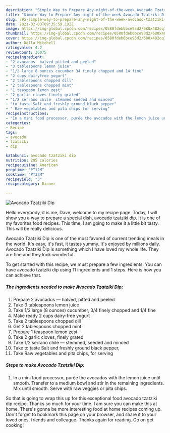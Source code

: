```yaml
---
description: "Simple Way to Prepare Any-night-of-the-week Avocado Tzatziki Dip"
title: "Simple Way to Prepare Any-night-of-the-week Avocado Tzatziki Dip"
slug: 795-simple-way-to-prepare-any-night-of-the-week-avocado-tzatziki-dip
date: 2021-02-03T09:35:59.192Z
image: https://img-global.cpcdn.com/recipes/0580fdeb6bce93d2/680x482cq70/avocado-tzatziki-dip-recipe-main-photo.jpg
thumbnail: https://img-global.cpcdn.com/recipes/0580fdeb6bce93d2/680x482cq70/avocado-tzatziki-dip-recipe-main-photo.jpg
cover: https://img-global.cpcdn.com/recipes/0580fdeb6bce93d2/680x482cq70/avocado-tzatziki-dip-recipe-main-photo.jpg
author: Della Mitchell
ratingvalue: 4.2
reviewcount: 36075
recipeingredient:
- "2 avocados  halved pitted and peeled"
- "3 tablespoons lemon juice"
- "1/2 large 8 ounces cucumber 34 finely chopped and 14 fine"
- "2 cups dairyfree yogurt"
- "2 tablespoons chopped dill"
- "2 tablespoons chopped mint"
- "1 teaspoon lemon zest"
- "2 garlic cloves finely grated"
- "1/2 serrano chile  stemmed seeded and minced"
- "to taste Salt and freshly ground black pepper"
- " Raw vegetables and pita chips for serving"
recipeinstructions:
- "In a mini food processor, purée the avocados with the lemon juice until smooth. Transfer to a medium bowl and stir in the remaining ingredients. Mix until smooth. Serve with raw veggies or pita chips."
categories:
- Recipe
tags:
- avocado
- tzatziki
- dip

katakunci: avocado tzatziki dip 
nutrition: 295 calories
recipecuisine: American
preptime: "PT12M"
cooktime: "PT32M"
recipeyield: "3"
recipecategory: Dinner

---
```



![Avocado Tzatziki Dip](https://img-global.cpcdn.com/recipes/0580fdeb6bce93d2/680x482cq70/avocado-tzatziki-dip-recipe-main-photo.jpg)

Hello everybody, it is me, Dave, welcome to my recipe page. Today, I will show you a way to prepare a special dish, avocado tzatziki dip. It is one of my favorites food recipes. This time, I am going to make it a little bit tasty. This will be really delicious.



Avocado Tzatziki Dip is one of the most favored of current trending meals in the world. It's easy, it's fast, it tastes yummy. It's enjoyed by millions daily. Avocado Tzatziki Dip is something which I have loved my whole life. They are fine and they look wonderful.


To get started with this recipe, we must prepare a few ingredients. You can have avocado tzatziki dip using 11 ingredients and 1 steps. Here is how you can achieve that.

<!--inarticleads1-->

##### The ingredients needed to make Avocado Tzatziki Dip:

1. Prepare 2 avocados — halved, pitted and peeled
1. Take 3 tablespoons lemon juice
1. Take 1/2 large (8 ounces) cucumber, 3/4 finely chopped and 1/4 fine
1. Make ready 2 cups dairy-free yogurt
1. Take 2 tablespoons chopped dill
1. Get 2 tablespoons chopped mint
1. Prepare 1 teaspoon lemon zest
1. Take 2 garlic cloves, finely grated
1. Take 1/2 serrano chile — stemmed, seeded and minced
1. Take to taste Salt and freshly ground black pepper,
1. Take  Raw vegetables and pita chips, for serving




<!--inarticleads2-->

##### Steps to make Avocado Tzatziki Dip:

1. In a mini food processor, purée the avocados with the lemon juice until smooth. Transfer to a medium bowl and stir in the remaining ingredients. Mix until smooth. Serve with raw veggies or pita chips.




So that is going to wrap this up for this exceptional food avocado tzatziki dip recipe. Thanks so much for your time. I am sure you can make this at home. There's gonna be more interesting food at home recipes coming up. Don't forget to bookmark this page on your browser, and share it to your loved ones, friends and colleague. Thanks again for reading. Go on get cooking!
